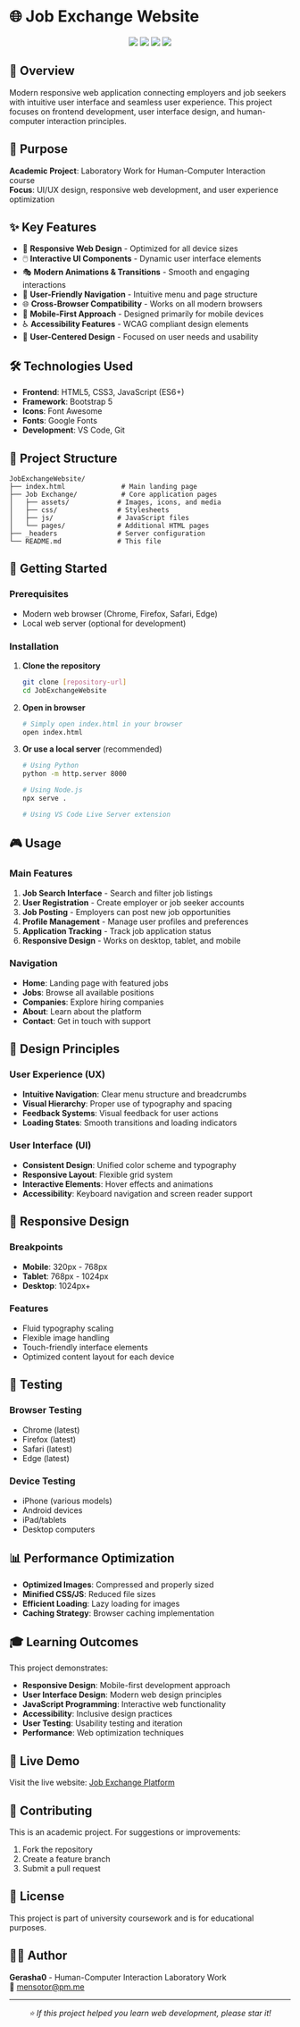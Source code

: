 # 🌐 Job Exchange Website

<div align="center">
  <img src="https://img.shields.io/badge/HTML5-E34F26?style=for-the-badge&logo=html5&logoColor=white"/>
  <img src="https://img.shields.io/badge/CSS3-1572B6?style=for-the-badge&logo=css3&logoColor=white"/>
  <img src="https://img.shields.io/badge/JavaScript-F7DF1E?style=for-the-badge&logo=javascript&logoColor=black"/>
  <img src="https://img.shields.io/badge/Bootstrap-7952B3?style=for-the-badge&logo=bootstrap&logoColor=white"/>
</div>

## 📖 Overview

Modern responsive web application connecting employers and job seekers with intuitive user interface and seamless user experience. This project focuses on frontend development, user interface design, and human-computer interaction principles.

## 🎯 Purpose

**Academic Project**: Laboratory Work for Human-Computer Interaction course  
**Focus**: UI/UX design, responsive web development, and user experience optimization

## ✨ Key Features

- 🎨 **Responsive Web Design** - Optimized for all device sizes
- 🖱️ **Interactive UI Components** - Dynamic user interface elements
- 🎭 **Modern Animations & Transitions** - Smooth and engaging interactions
- 🧭 **User-Friendly Navigation** - Intuitive menu and page structure
- 🌐 **Cross-Browser Compatibility** - Works on all modern browsers
- 📱 **Mobile-First Approach** - Designed primarily for mobile devices
- ♿ **Accessibility Features** - WCAG compliant design elements
- 🎯 **User-Centered Design** - Focused on user needs and usability

## 🛠️ Technologies Used

- **Frontend**: HTML5, CSS3, JavaScript (ES6+)
- **Framework**: Bootstrap 5
- **Icons**: Font Awesome
- **Fonts**: Google Fonts
- **Development**: VS Code, Git

## 📁 Project Structure

```
JobExchangeWebsite/
├── index.html              # Main landing page
├── Job Exchange/           # Core application pages
│   ├── assets/            # Images, icons, and media
│   ├── css/               # Stylesheets
│   ├── js/                # JavaScript files
│   └── pages/             # Additional HTML pages
├── _headers               # Server configuration
└── README.md              # This file
```

## 🚀 Getting Started

### Prerequisites
- Modern web browser (Chrome, Firefox, Safari, Edge)
- Local web server (optional for development)

### Installation

1. **Clone the repository**
   ```bash
   git clone [repository-url]
   cd JobExchangeWebsite
   ```

2. **Open in browser**
   ```bash
   # Simply open index.html in your browser
   open index.html
   ```

3. **Or use a local server** (recommended)
   ```bash
   # Using Python
   python -m http.server 8000
   
   # Using Node.js
   npx serve .
   
   # Using VS Code Live Server extension
   ```

## 🎮 Usage

### Main Features
1. **Job Search Interface** - Search and filter job listings
2. **User Registration** - Create employer or job seeker accounts
3. **Job Posting** - Employers can post new job opportunities
4. **Profile Management** - Manage user profiles and preferences
5. **Application Tracking** - Track job application status
6. **Responsive Design** - Works on desktop, tablet, and mobile

### Navigation
- **Home**: Landing page with featured jobs
- **Jobs**: Browse all available positions
- **Companies**: Explore hiring companies
- **About**: Learn about the platform
- **Contact**: Get in touch with support

## 🎨 Design Principles

### User Experience (UX)
- **Intuitive Navigation**: Clear menu structure and breadcrumbs
- **Visual Hierarchy**: Proper use of typography and spacing
- **Feedback Systems**: Visual feedback for user actions
- **Loading States**: Smooth transitions and loading indicators

### User Interface (UI)
- **Consistent Design**: Unified color scheme and typography
- **Responsive Layout**: Flexible grid system
- **Interactive Elements**: Hover effects and animations
- **Accessibility**: Keyboard navigation and screen reader support

## 📱 Responsive Design

### Breakpoints
- **Mobile**: 320px - 768px
- **Tablet**: 768px - 1024px
- **Desktop**: 1024px+

### Features
- Fluid typography scaling
- Flexible image handling
- Touch-friendly interface elements
- Optimized content layout for each device

## 🧪 Testing

### Browser Testing
- Chrome (latest)
- Firefox (latest)
- Safari (latest)
- Edge (latest)

### Device Testing
- iPhone (various models)
- Android devices
- iPad/tablets
- Desktop computers

## 📊 Performance Optimization

- **Optimized Images**: Compressed and properly sized
- **Minified CSS/JS**: Reduced file sizes
- **Efficient Loading**: Lazy loading for images
- **Caching Strategy**: Browser caching implementation

## 🎓 Learning Outcomes

This project demonstrates:
- **Responsive Design**: Mobile-first development approach
- **User Interface Design**: Modern web design principles
- **JavaScript Programming**: Interactive web functionality
- **Accessibility**: Inclusive design practices
- **User Testing**: Usability testing and iteration
- **Performance**: Web optimization techniques

## 🌟 Live Demo

Visit the live website: [Job Exchange Platform](#)

## 🤝 Contributing

This is an academic project. For suggestions or improvements:
1. Fork the repository
2. Create a feature branch
3. Submit a pull request

## 📄 License

This project is part of university coursework and is for educational purposes.

## 👨‍💻 Author

**Gerasha0** - Human-Computer Interaction Laboratory Work  
📧 [mensotor@pm.me](mailto:mensotor@pm.me)

---

<div align="center">
  <i>⭐ If this project helped you learn web development, please star it!</i>
</div>
